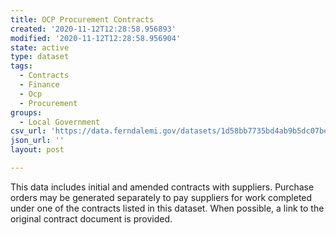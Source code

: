 ```yaml
---
title: OCP Procurement Contracts
created: '2020-11-12T12:28:58.956893'
modified: '2020-11-12T12:28:58.956904'
state: active
type: dataset
tags:
  - Contracts
  - Finance
  - Ocp
  - Procurement
groups:
  - Local Government
csv_url: 'https://data.ferndalemi.gov/datasets/1d58bb7735bd4ab9b5dc07be2bfe7027_0.csv'
json_url: ''
layout: post

---
```

<div>
  <p>This data includes initial and amended contracts 
with suppliers. Purchase orders may be generated separately to pay 
suppliers for work completed under one of the contracts listed in this 
dataset. When possible, a link to the original contract document is provided.</p>
</div>
